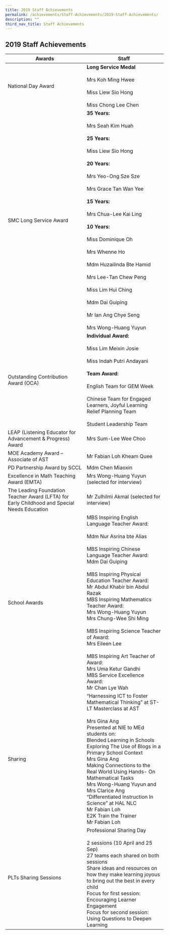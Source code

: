 ```yaml
---
title: 2019 Staff Achievements
permalink: /achievements/Staff-Achievements/2019-Staff-Achievements/
description: ""
third_nav_title: Staff Achievements
---
```

## 2019 Staff Achievements

 | Awards                                                                                      | Staff                                                                                                                                                                                                                                                                                                                                                                                                                                                                                                                                     |
|---------------------------------------------------------------------------------------------|-------------------------------------------------------------------------------------------------------------------------------------------------------------------------------------------------------------------------------------------------------------------------------------------------------------------------------------------------------------------------------------------------------------------------------------------------------------------------------------------------------------------------------------------|
| National Day Award                                                                          | **Long Service Medal** <br><br>Mrs Koh Ming Hwee<br><br>Miss Liew Sio Hong<br><br>Miss Chong Lee Chen                                                                                                                                                                                                                                                                                                                                                                                                                                                 |
| SMC Long Service Award                                                                      | **35 Years:**<br><br>Mrs Seah Kim Huah<br><br>**25 Years:**<br><br>Miss Liew Sio Hong<br><br>**20 Years:**<br><br>Mrs Yeo-Ong Sze Sze <br><br>Mrs Grace Tan Wan Yee<br><br>**15 Years:**<br><br>Mrs Chua-Lee Kai Ling<br><br>**10 Years:**<br><br>Miss Dominique Oh<br><br>Mrs Whenne Ho<br><br>Mdm Huzailinda Bte Hamid<br><br>Mrs Lee-Tan Chew Peng<br><br>Miss Lim Hui Ching<br><br>Mdm Dai Guiping<br><br>Mr Ian Ang Chye Seng<br><br>Mrs Wong-Huang Yuyun                                                                                                                                                                    |
| Outstanding Contribution Award (OCA)                                                        | **Individual Award:**<br><br>Miss Lim Meixin Josie<br><br>Miss Indah Putri Andayani<br> <br>**Team Award:**<br><br>English Team for GEM Week<br><br>Chinese Team for Engaged Learners, Joyful Learning Relief Planning Team<br><br>Student Leadership Team                                                                                                                                                                                                                                                                                                        |
| LEAP (Listening Educator for Advancement & Progress) Award                                  | Mrs Sum-Lee Wee Choo                                                                                                                                                                                                                                                                                                                                                                                                                                                                                                                      |
| MOE Academy Award – Associate of AST                                                        | Mr Fabian Loh Kheam Quee                                                                                                                                                                                                                                                                                                                                                                                                                                                                                                                  |
| PD Partnership Award by SCCL                                                                | Mdm Chen Miaoxin                                                                                                                                                                                                                                                                                                                                                                                                                                                                                                                          |
| Excellence in Math Teaching Award (EMTA)                                                    | Mrs Wong-Huang Yuyun (selected for interview)                                                                                                                                                                                                                                                                                                                                                                                                                                                                                             |
| The Leading Foundation Teacher Award (LFTA) for Early Childhood and Special Needs Education | Mr Zulhilmi Akmal (selected for interview)                                                                                                                                                                                                                                                                                                                                                                                                                                                                                                |
| School Awards                                                                               | MBS Inspiring English Language Teacher Award:<br><br>Mdm Nur Asrina bte Alias<br> <br>MBS Inspiring Chinese Language Teacher Award:<br>Mdm Dai Guiping<br> <br>MBS Inspiring Physical Education Teacher Award:<br>Mr Abdul Khabir bin Abdul Razak<br>MBS Inspiring Mathematics Teacher Award:<br>Mrs Wong-Huang Yuyun<br>Mrs Chung-Wee Shi Ming<br> <br>MBS Inspiring Science Teacher of Award:<br>Mrs Eileen Lee<br> <br>MBS Inspiring Art Teacher of Award:<br>Mrs Uma Ketur Gandhi<br>MBS Service Excellence Award:<br>Mr Chan Lye Wah |
| Sharing                                                                                     | “Harnessing ICT to Foster Mathematical Thinking” at ST-LT Masterclass at AST<br><br>Mrs Gina Ang<br>Presented at NIE to MEd students on:<br>Blended Learning in Schools<br>Exploring The Use of Blogs in a Primary School Context<br>Mrs Gina Ang<br>Making Connections to the Real World Using Hands- On Mathematical Tasks<br>Mrs Wong-Huang Yuyun and Mrs Clarice Ang<br>“Differentiated Instruction In Science” at HAL NLC<br>Mr Fabian Loh<br>E2K Train the Trainer<br>Mr Fabian Loh                                                 |
| PLTs Sharing Sessions                                                                       | Professional Sharing Day<br><br>2 sessions (10 April and 25 Sep)<br>27 teams each shared on both sessions<br>Share ideas and resources on how they make learning joyous to bring out the best in every child<br>Focus for first session: Encouraging Learner Engagement<br>Focus for second session: Using Questions to Deepen Learning                                                                                                                                                                                                   |